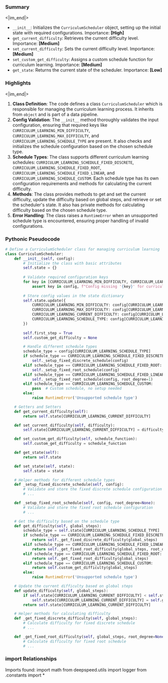 

### Summary

<|im_end|>

* `__init__`: Initializes the `CurriculumScheduler` object, setting up the initial state with required configurations. Importance: **[High]**
* `get_current_difficulty`: Retrieves the current difficulty level. Importance: **[Medium]**
* `set_current_difficulty`: Sets the current difficulty level. Importance: **[Medium]**
* `set_custom_get_difficulty`: Assigns a custom schedule function for curriculum learning. Importance: **[Medium]**
* `get_state`: Returns the current state of the scheduler. Importance: **[Low]**

### Highlights

<|im_end|>

1. **Class Definition**: The code defines a class `CurriculumScheduler` which is responsible for managing the curriculum learning process. It inherits from `object` and is part of a data pipeline.
2. **Config Validation**: The `__init__` method thoroughly validates the input configuration, ensuring that required keys like `CURRICULUM_LEARNING_MIN_DIFFICULTY`, `CURRICULUM_LEARNING_MAX_DIFFICULTY`, and `CURRICULUM_LEARNING_SCHEDULE_TYPE` are present. It also checks and initializes the schedule configuration based on the chosen schedule type.
3. **Schedule Types**: The class supports different curriculum learning schedules: `CURRICULUM_LEARNING_SCHEDULE_FIXED_DISCRETE`, `CURRICULUM_LEARNING_SCHEDULE_FIXED_ROOT`, `CURRICULUM_LEARNING_SCHEDULE_FIXED_LINEAR`, and `CURRICULUM_LEARNING_SCHEDULE_CUSTOM`. Each schedule type has its own configuration requirements and methods for calculating the current difficulty.
4. **Methods**: The class provides methods to get and set the current difficulty, update the difficulty based on global steps, and retrieve or set the scheduler's state. It also has private methods for calculating difficulty based on the chosen schedule type.
5. **Error Handling**: The class raises a `RuntimeError` when an unsupported schedule type is encountered, ensuring proper handling of invalid configurations.

### Pythonic Pseudocode

```python
# Define a CurriculumScheduler class for managing curriculum learning
class CurriculumScheduler:
    def __init__(self, config):
        # Initialize the class with basic attributes
        self.state = {}
        
        # Validate required configuration keys
        for key in [CURRICULUM_LEARNING_MIN_DIFFICULTY, CURRICULUM_LEARNING_MAX_DIFFICULTY, CURRICULUM_LEARNING_SCHEDULE_TYPE]:
            assert key in config, f"Config missing '{key}' for curriculum learning"
        
        # Store config values in the state dictionary
        self.state.update({
            CURRICULUM_LEARNING_MIN_DIFFICULTY: config[CURRICULUM_LEARNING_MIN_DIFFICULTY],
            CURRICULUM_LEARNING_MAX_DIFFICULTY: config[CURRICULUM_LEARNING_MAX_DIFFICULTY],
            CURRICULUM_LEARNING_CURRENT_DIFFICULTY: config[CURRICULUM_LEARNING_MIN_DIFFICULTY],
            CURRICULUM_LEARNING_SCHEDULE_TYPE: config[CURRICULUM_LEARNING_SCHEDULE_TYPE],
        })
        
        self.first_step = True
        self.custom_get_difficulty = None

        # Handle different schedule types
        schedule_type = config[CURRICULUM_LEARNING_SCHEDULE_TYPE]
        if schedule_type == CURRICULUM_LEARNING_SCHEDULE_FIXED_DISCRETE:
            self._setup_fixed_discrete_schedule(config)
        elif schedule_type == CURRICULUM_LEARNING_SCHEDULE_FIXED_ROOT:
            self._setup_fixed_root_schedule(config)
        elif schedule_type == CURRICULUM_LEARNING_SCHEDULE_FIXED_LINEAR:
            self._setup_fixed_root_schedule(config, root_degree=1)
        elif schedule_type == CURRICULUM_LEARNING_SCHEDULE_CUSTOM:
            pass  # Custom schedule, no setup needed
        else:
            raise RuntimeError('Unsupported schedule type')

    # Getters and Setters
    def get_current_difficulty(self):
        return self.state[CURRICULUM_LEARNING_CURRENT_DIFFICULTY]

    def set_current_difficulty(self, difficulty):
        self.state[CURRICULUM_LEARNING_CURRENT_DIFFICULTY] = difficulty

    def set_custom_get_difficulty(self, schedule_function):
        self.custom_get_difficulty = schedule_function

    def get_state(self):
        return self.state

    def set_state(self, state):
        self.state = state

    # Helper methods for different schedule types
    def _setup_fixed_discrete_schedule(self, config):
        # Validate and store the fixed discrete schedule configuration
        # ...

    def _setup_fixed_root_schedule(self, config, root_degree=None):
        # Validate and store the fixed root schedule configuration
        # ...

    # Get the difficulty based on the schedule type
    def get_difficulty(self, global_steps):
        schedule_type = self.state[CURRICULUM_LEARNING_SCHEDULE_TYPE]
        if schedule_type == CURRICULUM_LEARNING_SCHEDULE_FIXED_DISCRETE:
            return self._get_fixed_discrete_difficulty(global_steps)
        elif schedule_type == CURRICULUM_LEARNING_SCHEDULE_FIXED_LINEAR:
            return self._get_fixed_root_difficulty(global_steps, root_degree=1)
        elif schedule_type == CURRICULUM_LEARNING_SCHEDULE_FIXED_ROOT:
            return self._get_fixed_root_difficulty(global_steps)
        elif schedule_type == CURRICULUM_LEARNING_SCHEDULE_CUSTOM:
            return self.custom_get_difficulty(global_steps)
        else:
            raise RuntimeError('Unsupported schedule type')

    # Update the current difficulty based on global steps
    def update_difficulty(self, global_steps):
        if self.state[CURRICULUM_LEARNING_CURRENT_DIFFICULTY] < self.state[CURRICULUM_LEARNING_MAX_DIFFICULTY]:
            self.state[CURRICULUM_LEARNING_CURRENT_DIFFICULTY] = self.get_difficulty(global_steps)
        return self.state[CURRICULUM_LEARNING_CURRENT_DIFFICULTY]

    # Helper methods for calculating difficulty
    def _get_fixed_discrete_difficulty(self, global_steps):
        # Calculate difficulty for fixed discrete schedule
        # ...

    def _get_fixed_root_difficulty(self, global_steps, root_degree=None):
        # Calculate difficulty for fixed root schedule
        # ...
```


### import Relationships

Imports found:
import math
from deepspeed.utils import logger
from .constants import *